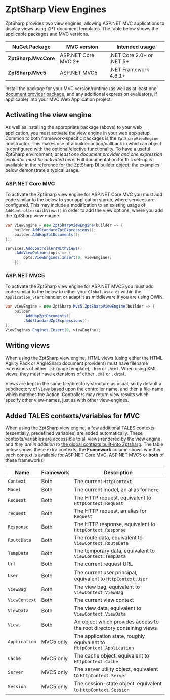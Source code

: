 # ZptSharp View Engines

ZptSharp provides two view engines, allowing AS<span>P.N</span>ET MVC applications to display views using ZPT document templates.
The table below shows the applicable packages and MVC versions.

| NuGet Package         | MVC version                       | Intended usage            |
| -------------         | -----------                       | --------------            |
| **ZptSharp.MvcCore**  | AS<span>P.N</span>ET Core MVC 2+  | .NET Core 2.0+ or .NET 5+ |
| **ZptSharp.Mvc5**     | AS<span>P.N</span>ET MVC5         | .NET Framework 4.6.1+     |

Install the package for your MVC version/runtime (as well as at least one [document provider package], and any additional expression evaluators, if applicable) into your MVC Web Application project.

[document provider package]: NuGetPackages.md#Document-providers

## Activating the view engine

As well as installing the appropriate package (above) to your web application, you must activate the view engine in your web app setup.
Common to both framework-specific packages is the `ZptSharpViewEngine` constructor.
This makes use of a builder action/callback in which an object is configured with the optional/elective functionality.
To have a useful ZptSharp environment, _at least one document provider and one expression evaluator must be activated here_.
Full documentation for this set-up is available in the reference for [the ZptSharp DI builder object]; the examples below demonstrate a typical usage.

[the ZptSharp DI builder object]: xref:ZptSharp.Hosting.IBuildsHostingEnvironment

### AS<span>P.N</span>ET Core MVC

To activate the ZptSharp view engine for AS<span>P.N</span>ET Core MVC you must add code similar to the below to your application starup, where services are configured.
This may include a modification to an existing usage of `AddControllersWithViews()` in order to add the view options, where you add the ZptSharp view engine.

```csharp
var viewEngine = new ZptSharpViewEngine(builder => {
    builder.AddStandardZptExpressions();
    builder.AddHapZptDocuments();
});

services.AddControllersWithViews()
    .AddViewOptions(opts => {
        opts.ViewEngines.Insert(0, viewEngine);
    });
```

### AS<span>P.N</span>ET MVC5

To activate the ZptSharp view engine for AS<span>P.N</span>ET MVC5 you must add code similar to the below to either your `Global.asax.cs` within the `Application_Start` handler, or adapt it as middleware if you are using OWIN.

```csharp
var viewEngine = new ZptSharp.Mvc5.ZptSharpViewEngine(builder => {
    builder
        .AddHapZptDocuments()
        .AddStandardZptExpressions();
});
ViewEngines.Engines.Insert(0, viewEngine);
```

## Writing views

When using the ZptSharp view engine, HTML views (using either the HTML Agility Pack or AngleSharp document providers) must have filename extensions of either `.pt` (page template), `.htm` or `.html`.
When using XML views, they must have extensions of either `.xml` or `.xhtml`.

Views are kept in the same file/directory structure as usual, so by default a subdirectory of `Views` based upon the controller name, and then a file-name which matches the Action.
Controllers may return view results which specify other view-names, just as with other view-engines.

## Added TALES contexts/variables for MVC

When using the ZptSharp view engine, a few additional TALES contexts (essentially, predefined variables) are added automatically.
These contexts/variables are accessible to all views rendered by the view engine and _they are in addition to_ [the global contexts built-into Zptsharp].
The table below shows these extra contexts; the **Framework** column shows whether each context is available for AS<span>P.N</span>ET Core MVC, AS<span>P.N</span>ET MVC5 or **both** of these frameworks.

| Name          | Framework | Description                                                               |
| ----          | --------- | -----------                                                               |
| `Context`     | Both      | The current `HttpContext`                                                 |
| `Model`       | Both      | The current model, an alias for `here`                                    |
| `Request`     | Both      | The HTTP request, equivalent to `HttpContext.Request`                     |
| `request`     | Both      | The HTTP request, an alias for `Request`                                  |
| `Response`    | Both      | The HTTP response, equivalent to `HttpContext.Response`                   |
| `RouteData`   | Both      | The route data, equivalent to `ViewContext.RouteData`                     |
| `TempData`    | Both      | The temporary data, equivalent to `ViewContext.TempData`                  |
| `Url`         | Both      | The current request URL                                                   |
| `User`        | Both      | The current user principal, equivalent to `HttpContext.User`              |
| `ViewBag`     | Both      | The view bag, equivalent to `ViewContext.ViewBag`                         |
| `ViewContext` | Both      | The current view context                                                  |
| `ViewData`    | Both      | The view data, equivalent to `ViewContext.ViewData`                       |
| `Views`       | Both      | An object which provides access to the root directory containing views    |
| `Application` | MVC5 only | The application state, roughly equivalent to `HttpContext.Application`    |
| `Cache`       | MVC5 only | The cache object, equivalent to `HttpContext.Cache`                       |
| `Server`      | MVC5 only | The server utility object, equivalent to `HttpContext.Server`             |
| `Session`     | MVC5 only | The session-state object, equivalent to `HttpContext.Session`             |

[the global contexts built-into Zptsharp]: ZptReference/GlobalContexts.md